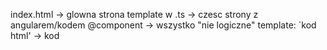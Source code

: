 index.html -> glowna strona
template w .ts -> czesc strony z angularem/kodem
@component -> wszystko "nie logiczne"
template: `kod html' -> kod 
